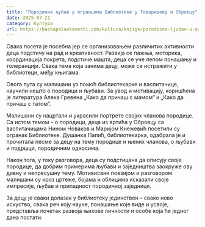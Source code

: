 ```yaml
---
title: "Породична љубав у огранцима Библиотеке у Товаришеву и Обровцу"
date: 2025-07-21
category: Култура
url: https://backapalankavesti.com/kultura/knjige/porodicna-ljubav-u-ograncima-biblioteke-u-tovarisevu-i-obrovcu/
---
```


Свака посета је посебна јер се организовањем различитих активности деца подстичу на рад и креативност. Развија се пажња, моторика, координација покрета, подстиче машта, деца се уче лепом понашању и толеранцији. Свака тема која занима децу, може се истражити у библиотеци, међу књигама.

Овога пута су малишани уз помоћ библиотекарке и васпитачице, научили нешто
о породици и љубави. За увод и мотивацију, коришћена је литература Алека Гревена „Како да причаш с мамом“ и „Како да причаш с татом“.

Малишани су нацртали и украсили портрете својих чланова породице. Са истом темом – о породици, деца из вртића у Обровцу са васпитачицама Нином Новаков и Маријом Кнежевић посетили су огранак Библиотеке. Душанка Папић, библиотекарка, одабрала је и прочитала песме за децу на тему породице и њених чланова, о љубави и подршци, породичним односима.

Након тога, у току разговора, деца су подстицана да описују своје породице, да добрим примерима љубави и заједништва заокруже ову дивну и непресушну тему. Мотивисани поезијом и разговором малишани су кроз цртеже, бојама и облицима исказали своје импресије, љубав и припадност породичној заједници.

За децу је сваки долазак у библиотеку јединствен – свако ново искуство, свака реч коју науче, понашање које виде и усвоје, представља почетак развоја њихове личности и особе која ће једног дана постати.
